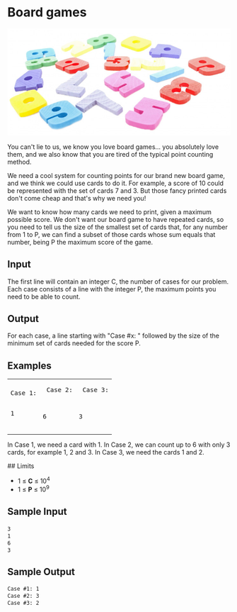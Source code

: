 # Board games
![numbers](/res/numbers.jpg)

You can't lie to us, we know you love board games... you absolutely love them, and we also know that you are tired of the typical point counting method.

We need a cool system for counting points for our brand new board game, and we think we could use cards to do it. For example, a score of 10 could be represented with the set of cards 7 and 3. But those fancy printed cards don't come cheap and that's why we need you!

We want to know how many cards we need to print, given a maximum possible score. We don't want our board game to have repeated cards, so you need to tell us the size of the smallest set of cards that, for any number from 1 to P, we can find a subset of those cards whose sum equals that number, being P the maximum score of the game.

## Input

The first line will contain an integer C, the number of cases for our problem.
Each case consists of a line with the integer P, the maximum points you need to be able to count.

## Output

For each case, a line starting with "Case #x: " followed by the size of the minimum set of cards needed for the score P.

## Examples

<table><tbody><tr>
<td><pre>
Case 1:

1
</pre></td><td><pre>
Case 2:

6
</pre></td><td><pre>
Case 3:

3
</pre></td>
</tr></tbody></table>

In Case 1, we need a card with 1.
In Case 2, we can count up to 6 with only 3 cards, for example 1, 2 and 3.
In Case 3, we need the cards 1 and 2.

## Limits

- 1 ≤ **C** ≤ 10<sup>4</sup>
- 1  ≤ **P** ≤ 10<sup>9</sup>

## Sample Input

```
3
1
6
3
```

## Sample Output

```
Case #1: 1
Case #2: 3
Case #3: 2
```
